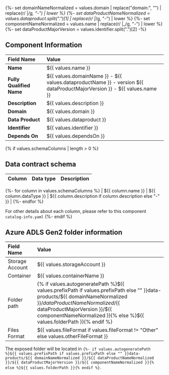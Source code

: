 {%- set domainNameNormalized = values.domain | replace("domain:", "") | replace(r/ |_/g, "-") | lower %}
{%- set dataProductNameNormalized = values.dataproduct.split(".")[1] | replace(r/ |_/g, "-") | lower %}
{%- set componentNameNormalized = values.name | replace(r/ |_/g, "-") | lower %}
{%- set dataProductMajorVersion = values.identifier.split(".")[2] -%}
## Component Information

| Field Name               | Value                                                                                                                  |
|:-------------------------|:-----------------------------------------------------------------------------------------------------------------------|
| **Name**                 | ${{ values.name }}                                                                                                     |
| **Fully Qualified Name** | ${{ values.domainName }} - ${{ values.dataproductName }} - version ${{ dataProductMajorVersion }} - ${{ values.name }} |
| **Description**          | ${{ values.description }}                                                                                              |
| **Domain**               | ${{ values.domain }}                                                                                                   |
| **Data Product**         | ${{ values.dataproduct }}                                                                                              |
| **Identifier**           | ${{ values.identifier }}                                                                                               |
| **Depends On**           | ${{ values.dependsOn }}                                                                                                |

{% if values.schemaColumns | length > 0 %}
## Data contract schema

| Column | Data type | Description |
|:-------|:----------|:------------|
{%- for column in values.schemaColumns %}
| ${{ column.name }} | ${{ column.dataType }} | ${{ column.description if column.description else "-" }} |
{%- endfor %}

For other details about each column, please refer to this component `catalog-info.yaml`
{%- endif %}

## Azure ADLS Gen2 folder information

| Field Name      | Value |
|:----------------|:---|
| Storage Account | ${{ values.storageAccount }} |
| Container       | ${{ values.containerName }} | 
| Folder path     | {% if values.autogeneratePath %}${{ values.prefixPath if values.prefixPath else "" }}data-products/${{ domainNameNormalized }}/${{ dataProductNameNormalized }}/${{ dataProductMajorVersion }}/${{ componentNameNormalized }}{% else %}${{ values.folderPath }}{% endif %} |
| Files Format    | ${{ values.fileFormat if values.fileFormat != "Other" else values.otherFileFormat }} |

The exposed folder will be located in `{%- if values.autogeneratePath %}${{ values.prefixPath if values.prefixPath else "" }}data-products/${{ domainNameNormalized }}/${{ dataProductNameNormalized }}/${{ dataProductMajorVersion }}/${{ componentNameNormalized }}{% else %}${{ values.folderPath }}{% endif %}`.